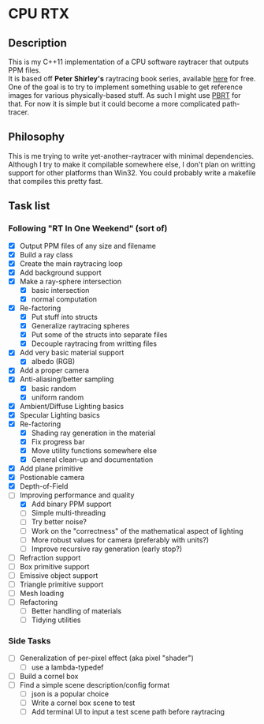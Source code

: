 # CPU RTX

## Description
This is my C++11 implementation of a CPU software raytracer that outputs PPM files.  
It is based off **Peter Shirley's** raytracing book series, available [here](http://www.realtimerendering.com/raytracing/ "FTP root to download PDF") for free.  
One of the goal is to try to implement something usable to get reference images for various physically-based stuff. As such I might use [PBRT](http://www.pbr-book.org/) for that. For now it is simple but it could become a more complicated path-tracer.

## Philosophy
This is me trying to write yet-another-raytracer with minimal dependencies.  
Although I try to make it compilable somewhere else, I don't plan on writting support for other platforms than Win32. You could probably write a makefile that compiles this pretty fast.

## Task list
### Following "RT In One Weekend" (sort of)
- [X] Output PPM files of any size and filename
- [X] Build a ray class
- [X] Create the main raytracing loop
- [X] Add background support
- [X] Make a ray-sphere intersection
  - [X] basic intersection
  - [X] normal computation
- [X] Re-factoring
  - [X] Put stuff into structs
  - [X] Generalize raytracing spheres
  - [X] Put some of the structs into separate files
  - [X] Decouple raytracing from writting files
- [X] Add very basic material support
  - [X] albedo (RGB)
- [X] Add a proper camera
- [X] Anti-aliasing/better sampling
  - [X] basic random
  - [X] uniform random
- [X] Ambient/Diffuse Lighting basics
- [X] Specular Lighting basics
- [X] Re-factoring
  - [X] Shading ray generation in the material
  - [X] Fix progress bar
  - [X] Move utility functions somewhere else
  - [X] General clean-up and documentation
- [X] Add plane primitive
- [X] Postionable camera
- [X] Depth-of-Field
- [ ] Improving performance and quality
  - [X] Add binary PPM support
  - [ ] Simple multi-threading
  - [ ] Try better noise?
  - [ ] Work on the "correctness" of the mathematical aspect of lighting
  - [ ] More robust values for camera (preferably with units?)
  - [ ] Improve recursive ray generation (early stop?)
- [ ] Refraction support
- [ ] Box primitive support
- [ ] Emissive object support
- [ ] Triangle primitive support
- [ ] Mesh loading
- [ ] Refactoring
  - [ ] Better handling of materials
  - [ ] Tidying utilities

### Side Tasks
- [ ] Generalization of per-pixel effect (aka pixel "shader")
  - [ ] use a lambda-typedef
- [ ] Build a cornel box
- [ ] Find a simple scene description/config format
  - [ ] json is a popular choice
  - [ ] Write a cornel box scene to test
  - [ ] Add terminal UI to input a test scene path before raytracing